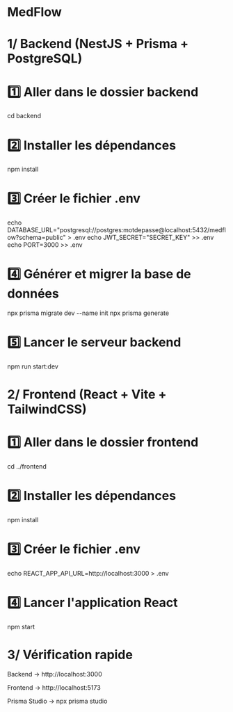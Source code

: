 # MedFlow
# 1/ Backend (NestJS + Prisma + PostgreSQL)
# 1️⃣ Aller dans le dossier backend
cd backend

# 2️⃣ Installer les dépendances
npm install

# 3️⃣ Créer le fichier .env
echo DATABASE_URL="postgresql://postgres:motdepasse@localhost:5432/medflow?schema=public" > .env
echo JWT_SECRET="SECRET_KEY" >> .env
echo PORT=3000 >> .env

# 4️⃣ Générer et migrer la base de données
npx prisma migrate dev --name init
npx prisma generate

# 5️⃣ Lancer le serveur backend
npm run start:dev

# 2/ Frontend (React + Vite + TailwindCSS)
# 1️⃣ Aller dans le dossier frontend
cd ../frontend

# 2️⃣ Installer les dépendances
npm install

# 3️⃣ Créer le fichier .env
echo REACT_APP_API_URL=http://localhost:3000 > .env

# 4️⃣ Lancer l'application React
npm start

# 3/ Vérification rapide

 Backend → http://localhost:3000

Frontend → http://localhost:5173

Prisma Studio → npx prisma studio
